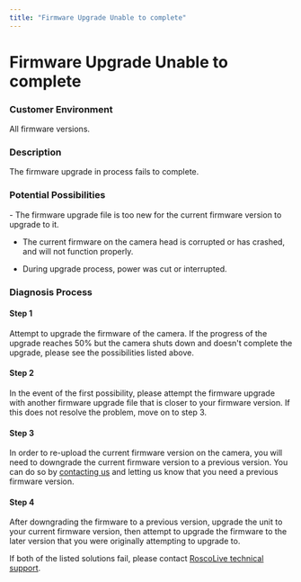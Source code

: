 ```yaml
---
title: "Firmware Upgrade Unable to complete"
---
```

# Firmware Upgrade Unable to complete

### Customer Environment

All firmware versions.

### Description

The firmware upgrade in process fails to complete.

### Potential Possibilities

\- The firmware upgrade file is too new for the current firmware version to upgrade to it.  
- The current firmware on the camera head is corrupted or has crashed, and will not function properly.  
- During upgrade process, power was cut or interrupted.  

### Diagnosis Process

#### Step 1

Attempt to upgrade the firmware of the camera. If the progress of the upgrade reaches 50% but the camera shuts down and doesn't complete the upgrade, please see the possibilities listed above.

#### Step 2

In the event of the first possibility, please attempt the firmware upgrade with another firmware upgrade file that is closer to your firmware version. If this does not resolve the problem, move on to step 3.

#### Step 3

In order to re-upload the current firmware version on the camera, you will need to downgrade the current firmware version to a previous version. You can do so by [contacting us](/contact_us) and letting us know that you need a previous firmware version.

#### Step 4

After downgrading the firmware to a previous version, upgrade the unit to your current firmware version, then attempt to upgrade the firmware to the later version that you were originally attempting to upgrade to.

If both of the listed solutions fail, please contact [RoscoLive technical support](/contact_us).
